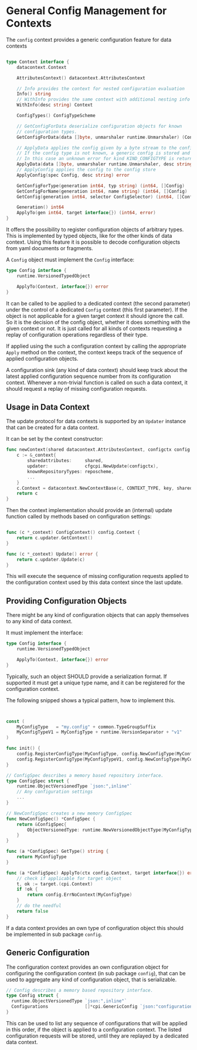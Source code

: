 # General Config Management for Contexts

The `config` context provides a generic configuration feature for data contexts

```go

type Context interface {
	datacontext.Context

	AttributesContext() datacontext.AttributesContext

	// Info provides the context for nested configuration evaluation
	Info() string
	// WithInfo provides the same context with additional nesting info
	WithInfo(desc string) Context

	ConfigTypes() ConfigTypeScheme

	// GetConfigForData deserialize configuration objects for known
	// configuration types.
	GetConfigForData(data []byte, unmarshaler runtime.Unmarshaler) (Config, error)

	// ApplyData applies the config given by a byte stream to the config store
	// If the config type is not known, a generic config is stored and returned.
	// In this case an unknown error for kind KIND_CONFIGTYPE is returned.
	ApplyData(data []byte, unmarshaler runtime.Unmarshaler, desc string) (Config, error)
	// ApplyConfig applies the config to the config store
	ApplyConfig(spec Config, desc string) error

	GetConfigForType(generation int64, typ string) (int64, []Config)
	GetConfigForName(generation int64, name string) (int64, []Config)
	GetConfig(generation int64, selector ConfigSelector) (int64, []Config)

	Generation() int64
	ApplyTo(gen int64, target interface{}) (int64, error)
}
```

It offers the possibility to register configuration objects of arbitrary types.
This is implemented by typed objects, like for the other kinds of data context.
Using this feature it is possible to decode configuration objects from
yaml documents or fragments.

A `Config` object must implement the `Config` interface:

```go
type Config interface {
	runtime.VersionedTypedObject

	ApplyTo(Context, interface{}) error
}
```

It can be called to be applied to a dedicated context (the second parameter)
under the control of a dedicated `Config` context (this first parameter).
If the object is not applicable for a given target context it should
ignore the call. So it is the decision of the config object, whether
it does something with the given context or not. It is just called for all
kinds of contexts requesting a replay of configuration operations regardless
of their type.

If applied using the such a configuration context by calling the appropriate
`Apply` method on  the context, the context keeps track of the sequence of
applied configuration  objects.

A configuration sink (any kind of data context) should keep track about
the latest applied configuration sequence number from its configuration context.
Whenever a non-trivial function is called on such a data context, it should request
a replay of missing configuration requests.

## Usage in Data Context

The update protocol for data contexts is supported by an `Updater` instance
that can be created for a data context.

It can be set by the context constructor:

```go
func newContext(shared datacontext.AttributesContext, configctx config.Context, reposcheme RepositoryTypeScheme) Context {
	c := &_context{
		sharedattributes:     shared,
		updater:              cfgcpi.NewUpdate(configctx),
		knownRepositoryTypes: reposcheme,
		...
	}
	c.Context = datacontext.NewContextBase(c, CONTEXT_TYPE, key, shared.GetAttributes())
	return c
}
```

Then the context implementation should provide an (internal) update function
called by methods based on configuration settings:

```go

func (c *_context) ConfigContext() config.Context {
	return c.updater.GetContext()
}

func (c *_context) Update() error {
	return c.updater.Update(c)
}
```

This will execute the sequence of missing configuration requests applied
to the configuration context used by this data context since the last update.

## Providing Configuration Objects

There might be any kind of configuration objects that can apply
themselves to any kind of data context.

It must implement the interface:

```go
type Config interface {
	runtime.VersionedTypedObject

	ApplyTo(Context, interface{}) error
}
```

Typically, such an object SHOULD provide a serialization format.
If supported it must get a unique type name, and it can be
registered for the configuration context.

The following snipped shows a typical pattern, how to implement this.

```go


const (
	MyConfigType   = "my.config" + common.TypeGroupSuffix
	MyConfigTypeV1 = MyConfigType + runtime.VersionSeparator + "v1"
)

func init() {
	config.RegisterConfigType(MyConfigType, config.NewConfigType(MyConfigType, &ConfigSpec{}))
	config.RegisterConfigType(MyConfigTypeV1, config.NewConfigType(MyConfigTypeV1, &ConfigSpec{}))
}

// ConfigSpec describes a memory based repository interface.
type ConfigSpec struct {
	runtime.ObjectVersionedType `json:",inline"`
	// Any configuration settings
	...
}

// NewConfigSpec creates a new memory ConfigSpec
func NewConfigSpec() *ConfigSpec {
	return &ConfigSpec{
		ObjectVersionedType: runtime.NewVersionedObjectType(MyConfigType),
	}
}

func (a *ConfigSpec) GetType() string {
	return MyConfigType
}

func (a *ConfigSpec) ApplyTo(ctx config.Context, target interface{}) error {
	// check if applicable for target object
	t, ok := target.(cpi.Context)
	if !ok {
		return config.ErrNoContext(MyConfigType)
	}
	// do the needful
	return false
}
```

If a data context provides an own type of configuration object this should
be implemented in sub package `config`.

## Generic Configuration

The configuration context provides an own configuration object for configuring
the configuration context (in sub package
`config`), that can be used to aggregate any kind of configuration object,
that is serializable.


```go
// Config describes a memory based repository interface.
type Config struct {
  runtime.ObjectVersionedType `json:",inline"`
  Configurations              []*cpi.GenericConfig `json:"configurations"`
}
```

This can be used to list any sequence of configurations that will be applied
in this order, if the object is applied to a configuration context.
The listed configuration requests will be stored, until they are replayed by a
dedicated data context.
